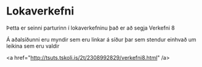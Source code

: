 # Lokaverkefni
Þetta er seinni parturinn í lokaverkefninu það er að segja Verkefni 8

Á aðalsíðunni eru myndir sem eru linkar á síður þar sem stendur einhvað um leikina sem eru valdir

<a href="http://tsuts.tskoli.is/2t/2308992829/verkefni8.html" /a>
